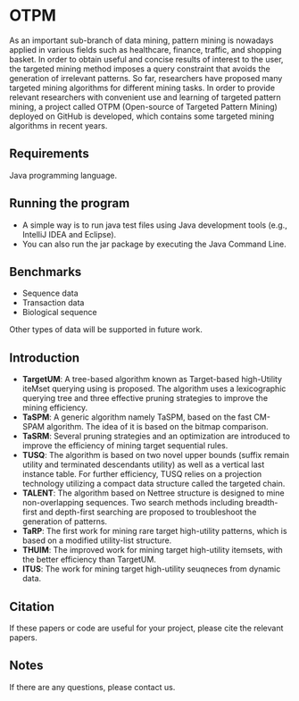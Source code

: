 # OTPM
As an important sub-branch of data mining, pattern mining is nowadays applied in various fields such as healthcare, finance, traffic, and shopping basket. In order to obtain useful and concise results of interest to the user, the targeted mining method imposes a query constraint that avoids the generation of irrelevant patterns. So far, researchers have proposed many targeted mining algorithms for different mining tasks. In order to provide relevant researchers with convenient use and learning of targeted pattern mining, a project called OTPM (Open-source of Targeted Pattern Mining) deployed on GitHub is developed, which contains some targeted mining algorithms in recent years.

## Requirements
Java programming language.

## Running the program
- A simple way is to run java test files using Java development tools (e.g., IntelliJ IDEA and Eclipse).
- You can also run the jar package by executing the Java Command Line.

## Benchmarks
- Sequence data
- Transaction data
- Biological sequence
  
Other types of data will be supported in future work.

## Introduction
- **TargetUM**: A tree-based algorithm known as Target-based high-Utility iteMset querying using is proposed. The algorithm uses a lexicographic querying tree and three effective pruning strategies to improve the mining efficiency.
- **TaSPM**:  A generic algorithm namely TaSPM, based on the fast CM-SPAM algorithm. The idea of it is based on the bitmap comparison.
- **TaSRM**: Several pruning strategies and an optimization are introduced to improve the efficiency of mining target sequential rules.
- **TUSQ**: The algorithm is based on two novel upper bounds (suffix remain utility and terminated descendants utility) as well as a vertical last instance table. For further efficiency, TUSQ relies on a projection technology utilizing a compact data structure called the targeted chain. 
- **TALENT**: The algorithm based on Nettree structure is designed to mine non-overlapping sequences. Two search methods including breadth-first and depth-first searching are proposed to troubleshoot the generation of patterns.
- **TaRP**: The first work for mining rare target high-utility patterns, which is based on a modified utility-list structure.
- **THUIM**: The improved work for mining target high-utility itemsets, with the better efficiency than TargetUM.
- **ITUS**: The work for mining target high-utility seuqneces from dynamic data.

## Citation
If these papers or code are useful for your project, please cite the relevant papers.

## Notes
If there are any questions, please contact us.
